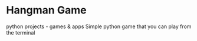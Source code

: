 # Hangman Game 
python projects - games & apps
Simple python game that you can play from the terminal
